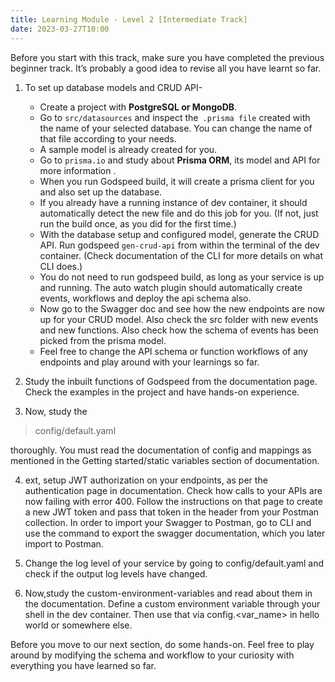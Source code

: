 ```yaml
---
title: Learning Module - Level 2 [Intermediate Track]
date: 2023-03-27T10:00
---
```


Before you start with this track, make sure you have completed the previous beginner track. It’s probably a good idea to revise all you have learnt so far.
<!--truncate-->

1. To set up database models and CRUD API-
    * Create a project with **PostgreSQL or MongoDB**.
    * Go to `src/datasources` and inspect the` .prisma file` created with the name of your selected database. You can change the name of that file according to your needs.
    * A sample model is already created for you.
    * Go to `prisma.io` and study about **Prisma ORM**, its model and API for more information .
    * When you run Godspeed build, it will create a prisma client for you and also set up the database.
    * If you already have a running instance of dev container, it should automatically detect the new file and do this job for you. (If not, just run the build once, as you did for the first time.)
    * With the database setup and configured model, generate the CRUD API. Run godspeed `gen-crud-api` from within the terminal of the dev container. (Check documentation of the CLI for more details on what CLI does.)
    * You do not need to run godspeed build, as long as your service is up and running. The auto watch plugin should automatically create events, workflows and deploy the api schema also.
    * Now go to the Swagger doc and see how the new endpoints are now up for your CRUD model. Also check the src folder with new events and new functions. Also check how the schema of events has been picked from the prisma model.
    * Feel free to change the API schema or function workflows of any endpoints and play around with your learnings so far.

  2. Study the inbuilt functions of Godspeed from the documentation page. Check the examples in the project and have hands-on experience.

  3. Now, study the

> config/default.yaml

thoroughly. You must read the documentation of config and mappings as mentioned in the Getting started/static variables section of documentation.

  4. ext, setup JWT authorization on your endpoints, as per the authentication page in documentation.
Check how calls to your APIs are now failing with error 400.  Follow the instructions on that page to create a new JWT token and pass that token in the header from your Postman collection.
In order to import your Swagger to Postman, go to CLI and use the command to export the swagger documentation, which you later import to Postman.

  5. Change the log level of your service by going to config/default.yaml and check if the output log levels have changed.

   6. Now,study the custom-environment-variables and read about them in the documentation. Define a custom environment variable through your shell in the dev container. Then use that via config.<var_name> in hello world or somewhere else.

Before you move to our next section, do some hands-on. Feel free to play around by modifying the schema and workflow to your curiosity with everything you have learned so far.